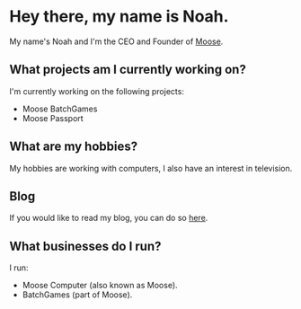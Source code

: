 # Hey there, my name is Noah.
My name's Noah and I'm the CEO and Founder of [Moose](https://moosecomputer.com). 
## What projects am I currently working on?
I'm currently working on the following projects:

 - Moose BatchGames
 - Moose Passport
## What are my hobbies?
My hobbies are working with computers, I also have an interest in television.
## Blog
If you would like to read my blog, you can do so [here](https://moosecomputer.com/blog/noah).
## What businesses do I run?
I run:

- Moose Computer (also known as Moose).
- BatchGames (part of Moose).
